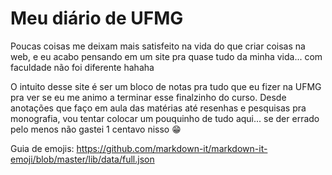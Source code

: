 # Meu diário de UFMG

Poucas coisas me deixam mais satisfeito na vida do que criar coisas na web, e eu acabo pensando em um site pra quase tudo da minha vida... com faculdade não foi diferente hahaha

O intuito desse site é ser um bloco de notas pra tudo que eu fizer na UFMG pra ver se eu me animo a terminar esse finalzinho do curso. Desde anotações que faço em aula das matérias até resenhas e pesquisas pra monografia, vou tentar colocar um pouquinho de tudo aqui... se der errado pelo menos não gastei 1 centavo nisso :grin:

Guia de emojis: https://github.com/markdown-it/markdown-it-emoji/blob/master/lib/data/full.json